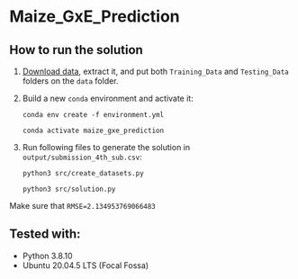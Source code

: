 # Maize_GxE_Prediction

## How to run the solution
1. [Download data](https://drive.google.com/drive/folders/1leYJY4bA3341S-JxjBIgmmAWMwVDHYRb), extract it, and put both `Training_Data` and `Testing_Data` folders on the `data` folder.

2. Build a new `conda` environment and activate it:
    ```
    conda env create -f environment.yml
    ```

    ```
    conda activate maize_gxe_prediction
    ```

3. Run following files to generate the solution in `output/submission_4th_sub.csv`:
    ```
    python3 src/create_datasets.py
    ```
    ```
    python3 src/solution.py
    ```

Make sure that `RMSE=2.134953769066483`


## Tested with:   
- Python 3.8.10    
- Ubuntu 20.04.5 LTS (Focal Fossa)



